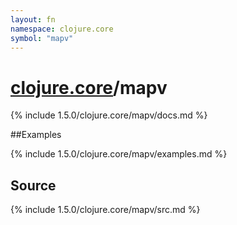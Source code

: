 ```yaml
---
layout: fn
namespace: clojure.core
symbol: "mapv"
---
```


# [clojure.core](../)/mapv

{% include 1.5.0/clojure.core/mapv/docs.md %}

##Examples

{% include 1.5.0/clojure.core/mapv/examples.md %}
## Source
{% include 1.5.0/clojure.core/mapv/src.md %}

